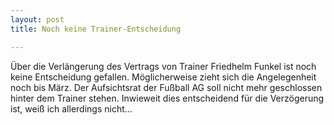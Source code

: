 ```yaml
---
layout: post
title: Noch keine Trainer-Entscheidung

---
```


Über die Verlängerung des Vertrags von Trainer Friedhelm Funkel ist noch keine Entscheidung gefallen. Möglicherweise zieht sich die Angelegenheit noch bis März. Der Aufsichtsrat der Fußball AG soll nicht mehr geschlossen hinter dem Trainer stehen. Inwieweit dies entscheidend für die Verzögerung ist, weiß ich allerdings nicht...


